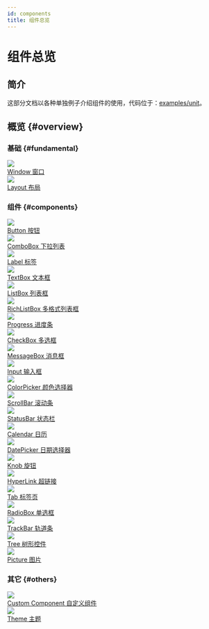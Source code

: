 ```yaml
---
id: components
title: 组件总览
---
```


# 组件总览

<!-- TODO：这里一般放所有组件的图片和简介之类的，比如 https://ant.design/components/overview-cn/ -->

## 简介

这部分文档以各种单独例子介绍组件的使用，代码位于：[examples/unit](https://github.com/qber-soft/Ave-Nodejs/tree/main/Code/Avernakis%20Nodejs/Test-Nodejs/examples/unit)。

## 概览 {#overview}

### 基础 {#fundamental}

<div style={{display:"flex"}}>
    <a href="/window" style={{display:"flex", flexDirection:"column", alignItems: "center"}}>
        <img src={require('./assets/window-basic.png').default} style={{width: 600}}/>
        <div style={{marginTop: 10}}>Window 窗口</div>
    </a>
    <a href="/layout" style={{display:"flex", flexDirection:"column", alignItems: "center", marginLeft: 20}}>
        <img src={require('./assets/grid-practice-gutter.png').default} style={{width: 600}}/>
        <div style={{marginTop: 10}}>Layout 布局</div>
    </a>
</div>

### 组件 {#components}

<div style={{display:"flex"}}>
    <a href="/button" style={{display:"flex", flexDirection:"column", alignItems: "center"}}>
        <img src={require('./assets/button-event-click.gif').default} style={{width: 600}}/>
        <div style={{marginTop: 10}}>Button 按钮</div>
    </a>
     <a href="/combo-box" style={{display:"flex", flexDirection:"column", alignItems: "center", marginLeft: 20}}>
        <img src={require('./assets/combo-box-basic.gif').default} style={{width: 600}}/>
        <div style={{marginTop: 10}}>ComboBox 下拉列表</div>
    </a>
</div>

<div style={{display:"flex", marginTop: 30}}>
    <a href="/label" style={{display:"flex", flexDirection:"column", alignItems: "center"}}>
        <img src={require('./assets/label-text-align.png').default} style={{width: 600}}/>
        <div style={{marginTop: 10}}>Label 标签</div>
    </a>
     <a href="/text-box" style={{display:"flex", flexDirection:"column", alignItems: "center", marginLeft: 20}}>
        <img src={require('./assets/text-box-basic.gif').default} style={{width: 600}}/>
        <div style={{marginTop: 10}}>TextBox 文本框</div>
    </a>
</div>

<div style={{display:"flex", marginTop: 30}}>
    <a href="/list-box" style={{display:"flex", flexDirection:"column", alignItems: "center"}}>
        <img src={require('./assets/list-box-basic.gif').default} style={{width: 600}}/>
        <div style={{marginTop: 10}}>ListBox 列表框</div>
    </a>
     <a href="/rich-list-box" style={{display:"flex", flexDirection:"column", alignItems: "center", marginLeft: 20}}>
        <img src={require('./assets/rich-list-box-basic.gif').default} style={{width: 600}}/>
        <div style={{marginTop: 10}}>RichListBox 多格式列表框</div>
    </a>
</div>

<div style={{display:"flex", marginTop: 30}}>
    <a href="/progress" style={{display:"flex", flexDirection:"column", alignItems: "center"}}>
        <img src={require('./assets/progress-basic.gif').default} style={{width: 600}}/>
        <div style={{marginTop: 10}}>Progress 进度条</div>
    </a>
     <a href="/check-box" style={{display:"flex", flexDirection:"column", alignItems: "center", marginLeft: 20}}>
        <img src={require('./assets/check-box-style.gif').default} style={{width: 600}}/>
        <div style={{marginTop: 10}}>CheckBox 多选框</div>
    </a>
</div>

<div style={{display:"flex", marginTop: 30}}>
    <a href="/message-box" style={{display:"flex", flexDirection:"column", alignItems: "center"}}>
        <img src={require('./assets/message-box-basic.gif').default} style={{width: 600}}/>
        <div style={{marginTop: 10}}>MessageBox 消息框</div>
    </a>
     <a href="/input" style={{display:"flex", flexDirection:"column", alignItems: "center", marginLeft: 20}}>
        <img src={require('./assets/input-basic.gif').default} style={{width: 600}}/>
        <div style={{marginTop: 10}}>Input 输入框</div>
    </a>
</div>

<div style={{display:"flex", marginTop: 30}}>
    <a href="/color-picker" style={{display:"flex", flexDirection:"column", alignItems: "center"}}>
        <img src={require('./assets/color-picker-basic.gif').default} style={{width: 600}}/>
        <div style={{marginTop: 10}}>ColorPicker 颜色选择器</div>
    </a>
     <a href="/scroll-bar" style={{display:"flex", flexDirection:"column", alignItems: "center", marginLeft: 20}}>
        <img src={require('./assets/scroll-bar-basic.gif').default} style={{width: 600}}/>
        <div style={{marginTop: 10}}>ScrollBar 滚动条</div>
    </a>
</div>

<div style={{display:"flex", marginTop: 30}}>
    <a href="/status-bar" style={{display:"flex", flexDirection:"column", alignItems: "center"}}>
        <img src={require('./assets/status-bar-basic.gif').default} style={{width: 600}}/>
        <div style={{marginTop: 10}}>StatusBar 状态栏</div>
    </a>
     <a href="/calendar" style={{display:"flex", flexDirection:"column", alignItems: "center", marginLeft: 20}}>
        <img src={require('./assets/calendar-basic.gif').default} style={{width: 600}}/>
        <div style={{marginTop: 10}}>Calendar 日历</div>
    </a>
</div>

<div style={{display:"flex", marginTop: 30}}>
    <a href="/date-picker" style={{display:"flex", flexDirection:"column", alignItems: "center"}}>
        <img src={require('./assets/date-picker-basic.gif').default} style={{width: 600}}/>
        <div style={{marginTop: 10}}>DatePicker 日期选择器</div>
    </a>
     <a href="/knob" style={{display:"flex", flexDirection:"column", alignItems: "center", marginLeft: 20}}>
        <img src={require('./assets/knob-basic.gif').default} style={{width: 600}}/>
        <div style={{marginTop: 10}}>Knob 旋钮</div>
    </a>
</div>

<div style={{display:"flex", marginTop: 30}}>
    <a href="/hyper-link" style={{display:"flex", flexDirection:"column", alignItems: "center"}}>
        <img src={require('./assets/hyper-link-basic.gif').default} style={{width: 600}}/>
        <div style={{marginTop: 10}}>HyperLink 超链接</div>
    </a>
     <a href="/tab" style={{display:"flex", flexDirection:"column", alignItems: "center", marginLeft: 20}}>
        <img src={require('./assets/tab-set-content.gif').default} style={{width: 600}}/>
        <div style={{marginTop: 10}}>Tab 标签页</div>
    </a>
</div>

<div style={{display:"flex", marginTop: 30}}>
    <a href="/radio-box" style={{display:"flex", flexDirection:"column", alignItems: "center"}}>
        <img src={require('./assets/radio-box-basic.gif').default} style={{width: 600}}/>
        <div style={{marginTop: 10}}>RadioBox 单选框</div>
    </a>
     <a href="/track-bar" style={{display:"flex", flexDirection:"column", alignItems: "center", marginLeft: 20}}>
        <img src={require('./assets/track-bar-basic.gif').default} style={{width: 600}}/>
        <div style={{marginTop: 10}}>TrackBar 轨道条</div>
    </a>
</div>

<div style={{display:"flex", marginTop: 30}}>
    <a href="/tree" style={{display:"flex", flexDirection:"column", alignItems: "center"}}>
        <img src={require('./assets/tree-basic.gif').default} style={{width: 600}}/>
        <div style={{marginTop: 10}}>Tree 树形控件</div>
    </a>
     <a href="/picture" style={{display:"flex", flexDirection:"column", alignItems: "center", marginLeft: 20}}>
        <img src={require('./assets/picture-basic.png').default} style={{width: 600}}/>
        <div style={{marginTop: 10}}>Picture 图片</div>
    </a>
</div>

### 其它 {#others}

<div style={{display:"flex", marginTop: 30}}>
    <a href="/custom-component" style={{display:"flex", flexDirection:"column", alignItems: "center"}}>
        <img src={require('./assets/custom-button.gif').default} style={{width: 600}}/>
        <div style={{marginTop: 10}}>Custom Component 自定义组件</div>
    </a>
     <a href="/theme" style={{display:"flex", flexDirection:"column", alignItems: "center", marginLeft: 20}}>
        <img src={require('./assets/toggle-theme.gif').default} style={{width: 600}}/>
        <div style={{marginTop: 10}}>Theme 主题</div>
    </a>
</div>
